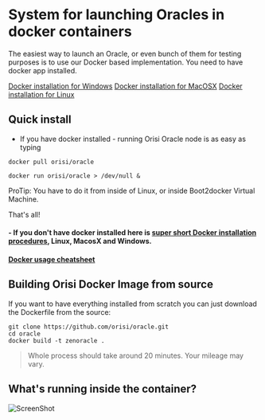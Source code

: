 # System for launching Oracles in docker containers 

The easiest way to launch an Oracle, or even bunch of them for testing purposes is to use our Docker based implementation. You need to  have docker app installed.

[Docker installation for Windows](https://github.com/orisi/oracle/blob/master/manual/docker_install.md#install-boot2docker-for-macosx-and-windows-users)
[Docker installation for MacOSX](https://github.com/orisi/oracle/blob/master/manual/docker_install.md#install-boot2docker-for-macosx-and-windows-users)
[Docker installation for Linux](https://github.com/orisi/oracle/blob/master/manual/docker_install.md#linux)


## Quick install

- If you have docker installed - running Orisi Oracle node is as easy as typing



```
docker pull orisi/oracle
```

```
docker run orisi/oracle > /dev/null &
```

ProTip: You have to do it from inside of Linux, or inside Boot2docker Virtual Machine.

That's all!


#### - If you don't have docker installed here is [super short Docker installation procedures](manual/docker_install.md), Linux, MacosX and Windows.

#### [Docker usage cheatsheet](manual/docker_basics.md)

## Building Orisi Docker Image from source

If you want to have everything installed from scratch you can just download the Dockerfile from the source:
```
git clone https://github.com/orisi/oracle.git
cd oracle
docker build -t zenoracle .
```

>Whole process should take around 20 minutes. Your mileage may vary.

## What's running inside the container?
![ScreenShot](http://zenoracles.s3.amazonaws.com/README/content.png)

